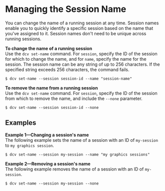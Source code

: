 # Managing the Session Name<a name="managing-session-name"></a>

You can change the name of a running session at any time\. Session names enable you to quickly identify a specific session based on the name that you've assigned to it\. Session names don't need to be unique across running sessions\.

**To change the name of a running session**  
Use the `dcv set-name` command\. For `session`, specify the ID of the session for which to change the name, and for `name`, specify the name for the session\. The session name can be any string of up to 256 characters\. If the specified string exceeds 256 characters, the command fails\.

```
$ dcv set-name --session session-id --name "session-name"
```

**To remove the name from a running session**  
Use the `dcv set-name` command\. For `session`, specify the ID of the session from which to remove the name, and include the `--none` parameter\.

```
$ dcv set-name --session session-id --none
```

## Examples<a name="session-name-example"></a>

**Example 1—Changing a session's name**  
The following example sets the name of a session with an ID of `my-session` to `my graphics session`\.

```
$ dcv set-name --session my-session --name "my graphics sessions"
```

**Example 2—Removing a session's name**  
The following example removes the name of a session with an ID of `my-session`\.

```
$ dcv set-name --session my-session --none
```